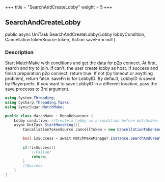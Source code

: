 +++
title = "SearchAndCreateLobby"
weight = 5
+++
## SearchAndCreateLobby
public async UniTask<bool> SearchAndCreateLobby(Lobby lobbyCondition, CancellationTokenSource token, Action saveFn = null )

### Description
Start MatchMake with conditions and get the data for p2p connect.
At first, search and try to join. If can't, the user create lobby as host.
If success and finish preparation p2p connect, return true. If not (by timeout or anything problem), return false.
saveFn is for LobbyID. By default, LobbyID is saved by Playerprefs. If you want to save LobbyID in a different location, pass the save processs to 3rd argument.

```cs
using System.Threading;
using Cysharp.Threading.Tasks;
using SynicSugar.MatchMake;

public class MatchMake : MonoBehaviour {
    Lobby condition; //Create a Lobby as a condition before matchmake.
    async UniTask StartMatching(){
        CancellationTokenSource cancellToken = new CancellationTokenSource();

        bool isSuccess = await MatchMakeManager.Instance.SearchAndCreateLobby(condition, cancellToken);
        
        if(!isSuccess){
            //Failuer
            return;
        }
        //Success
    }
}
```